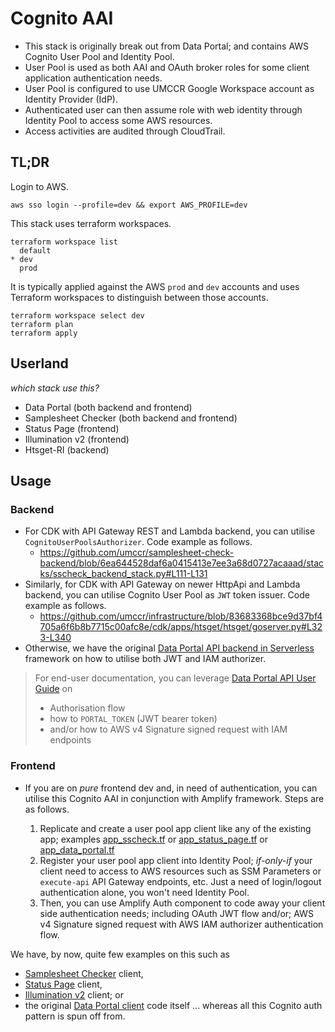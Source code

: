 # Cognito AAI

- This stack is originally break out from Data Portal; and contains AWS Cognito User Pool and Identity Pool. 
- User Pool is used as both AAI and OAuth broker roles for some client application authentication needs.
- User Pool is configured to use UMCCR Google Workspace account as Identity Provider (IdP).
- Authenticated user can then assume role with web identity through Identity Pool to access some AWS resources.
- Access activities are audited through CloudTrail.

## TL;DR

Login to AWS.
```
aws sso login --profile=dev && export AWS_PROFILE=dev
```

This stack uses terraform workspaces.
```
terraform workspace list
  default
* dev
  prod
```

It is typically applied against the AWS `prod` and `dev` accounts and uses Terraform workspaces to distinguish between those accounts.

```
terraform workspace select dev
terraform plan
terraform apply
```

## Userland

_which stack use this?_

- Data Portal (both backend and frontend)
- Samplesheet Checker (both backend and frontend)
- Status Page (frontend)
- Illumination v2 (frontend)
- Htsget-RI (backend)

## Usage

### Backend

- For CDK with API Gateway REST and Lambda backend, you can utilise `CognitoUserPoolsAuthorizer`. Code example as follows.
  - https://github.com/umccr/samplesheet-check-backend/blob/6ea644528daf6a0415413e7ee3a68d0727acaaad/stacks/sscheck_backend_stack.py#L111-L131
- Similarly, for CDK with API Gateway on newer HttpApi and Lambda backend, you can utilise Cognito User Pool as `JWT` token issuer. Code example as follows.
  - https://github.com/umccr/infrastructure/blob/83683368bce9d37bf4705a6f6b8b7715c00afc8e/cdk/apps/htsget/htsget/goserver.py#L323-L340
- Otherwise, we have the original [Data Portal API backend in Serverless](https://github.com/umccr/data-portal-apis/blob/909f407841976587375529fab0e05b9c67ca69fa/serverless.yml) framework on how to utilise both JWT and IAM authorizer.

> For end-user documentation, you can leverage [Data Portal API User Guide](https://github.com/umccr/data-portal-apis/tree/dev/docs) on
> - Authorisation flow
> - how to `PORTAL_TOKEN` (JWT bearer token)
> - and/or how to AWS v4 Signature signed request with IAM endpoints

### Frontend

- If you are on _pure_ frontend dev and, in need of authentication, you can utilise this Cognito AAI in conjunction with Amplify framework. Steps are as follows.

  1. Replicate and create a user pool app client like any of the existing app; examples [app_sscheck.tf](app_sscheck.tf) or [app_status_page.tf](app_status_page.tf) or [app_data_portal.tf](app_data_portal.tf)
  2. Register your user pool app client into Identity Pool; _if-only-if_ your client need to access to AWS resources such as SSM Parameters or `execute-api` API Gateway endpoints, etc. Just a need of login/logout authentication alone, you won't need Identity Pool.
  3. Then, you can use Amplify Auth component to code away your client side authentication needs; including OAuth JWT flow and/or; AWS v4 Signature signed request with AWS IAM authorizer authentication flow. 

We have, by now, quite few examples on this such as 
- [Samplesheet Checker](https://github.com/umccr/samplesheet-check-frontend) client, 
- [Status Page](https://github.com/umccr/data-portal-status-page) client, 
- [Illumination v2](https://github.com/umccr/illumination-v2) client; or 
- the original [Data Portal client](https://github.com/umccr/data-portal-client) code itself ... whereas all this Cognito auth pattern is spun off from.
